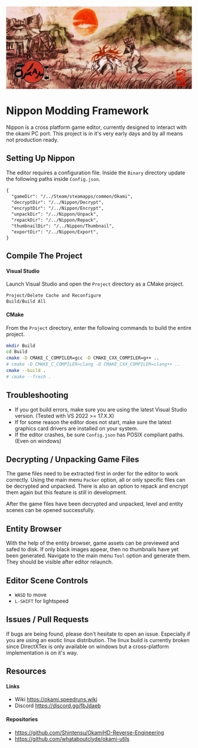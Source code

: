 ![](README.jpg)

# Nippon Modding Framework

Nippon is a cross platform game editor, currently designed to interact with the okami PC port. This project is in it's very early days and by all means not production ready.

## Setting Up Nippon

The editor requires a configuration file. Inside the `Binary` directory update the following paths inside `Config.json`.

```jsonc
{
  "gameDir": "/../Steam/steamapps/common/Okami",
  "decryptDir": "/../Nippon/Decrypt",
  "encryptDir": "/../Nippon/Encrypt",
  "unpackDir": "/../Nippon/Unpack",
  "repackDir": "/../Nippon/Repack",
  "thumbnailDir": "/../Nippon/Thumbnail",
  "exportDir": "/../Nippon/Export",
}
```

## Compile The Project

#### Visual Studio

Launch Visual Studio and open the `Project` directory as a CMake project.

```
Project/Delete Cache and Reconfigure
Build/Build All
```

#### CMake

From the `Project` directory, enter the following commands to build the entire project.

```sh
mkdir Build
cd Build
cmake -D CMAKE_C_COMPILER=gcc -D CMAKE_CXX_COMPILER=g++ ..
# cmake -D CMAKE_C_COMPILER=clang -D CMAKE_CXX_COMPILER=clang++ ..
cmake --build .
# cmake --fresh .
```

## Troubleshooting

 - If you got build errors, make sure you are using the latest Visual Studio version. (Tested with VS 2022 >= 17.X.X)
 - If for some reason the editor does not start, make sure the latest graphics card drivers are installed on your system.
 - If the editor crashes, be sure `Config.json` has POSIX compliant paths. (Even on windows)

## Decrypting / Unpacking Game Files

The game files need to be extracted first in order for the editor to work correctly. Using the main menu `Packer` option, all or only specific files can be decrypted and unpacked. There is also an option to repack and encrypt them again but this feature is still in development.

After the game files have been decrypted and unpacked, level and entity scenes can be opened successfully.

## Entity Browser

With the help of the entity browser, game assets can be previewed and safed to disk. If only black images appear, then no thumbnails have yet been generated. Navigate to the main menu `Tool` option and generate them. They should be visible after editor relaunch.

## Editor Scene Controls

- `WASD` to move
- `L-SHIFT` for lightspeed

## Issues / Pull Requests

If bugs are being found, please don't hesitate to open an issue. Especially if you are using an exotic linux distribution.
The linux build is currently broken since DirectXTex is only available on windows but a cross-platform implementation is on it's way.

## Resources

#### Links

- Wiki https://okami.speedruns.wiki
- Discord https://discord.gg/fbJdaeb

#### Repositories

- https://github.com/Shintensu/OkamiHD-Reverse-Engineering
- https://github.com/whataboutclyde/okami-utils
